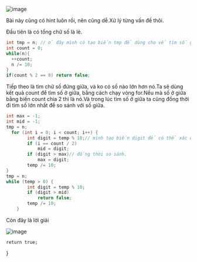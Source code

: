 
![image](https://github.com/Llam-a/Practice_Cpp/assets/115911041/8a394a01-8978-444f-a4b0-4c37e11bf378)

Bài này cũng có hint luôn rồi, nên cũng dễ.Xử lý từng vấn đề thôi.

Đầu tiên là có tổng chữ số là lẻ.

```cpp
int tmp = n; // ở đây mình có tạo biến tmp để dùng cho vế tìm số giữa ở sau
int count = 0;
while(n){
  ++count;
  n /= 10;
}
if(count % 2 == 0) return false;
```

Tiếp theo là tìm chữ số đứng giữa, và ko có số nào lớn hơn nó.Ta sẽ dùng kết quả count để tìm số ở giữa, bằng cách chạy vòng for.Nếu mà số ở giữa bằng biến count chia 2 thì là nó.Và trong lúc tìm số ở giữa ta cũng đồng thời đi tìm số lớn nhất để so sánh với số giữa.

```cpp
int max = -1;
int mid = -1;
tmp = n;
  for (int i = 0; i < count; i++) {
        int digit = temp % 10;// mình tạo biến digit đế có thể xác định được giá trị của số mid.
        if (i == count / 2)
            mid = digit;
        if (digit > max)// đồng thời so sánh.
            max = digit;
        temp /= 10;
}
tmp = n;
while (temp > 0) {
        int digit = temp % 10;
        if (digit > mid)
            return false;
        temp /= 10;
    }
```

Còn đây là lời giải

![image](https://github.com/Llam-a/Practice_Cpp/assets/115911041/f2bbda5b-e738-4fec-ab80-68ef156e03ae)

    return true;
}
```
